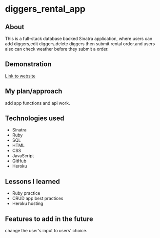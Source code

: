 # diggers_rental_app
## About 
This is a full-stack database backed Sinatra application, where users 
 can add diggers,edit diggers,delete diggers then submit rental order.and users also can check weather before they submit a order. 

## Demonstration
<a href="http://diggers-rental.herokuapp.com/">Link to website</a>


## My plan/approach
add app functions and api work. 

## Technologies used
<ul>
    <li>Sinatra</li>
    <li>Ruby</li>
    <li>SQL</li>
    <li>HTML</li>
    <li>CSS</li>
    <li>JavaScript</li>
    <li>GitHub</li>
    <li>Heroku</li>
</ul>

## Lessons I learned
<ul>
    <li>Ruby practice</li>    
    <li>CRUD app best practices</li>
    <li>Heroku hosting</li>
</ul>

## Features to add in the future
change the user's input to users' choice. 
